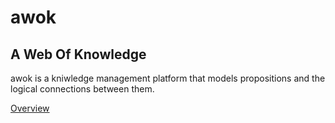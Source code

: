 # awok
## A Web Of Knowledge

awok is a kniwledge management platform that models propositions and the logical connections between them.

[Overview](/Rethinkers/awok/blob/master/docs/awok_overview.md)


